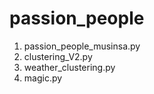 # passion_people

1. passion_people_musinsa.py
2. clustering_V2.py
3. weather_clustering.py
4. magic.py
